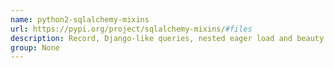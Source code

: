 ```yaml
---
name: python2-sqlalchemy-mixins
url: https://pypi.org/project/sqlalchemy-mixins/#files
description: Record, Django-like queries, nested eager load and beauty __repr__ for SQLAlchemy. URL : https://pypi.org/project/sqlalchemy-mixins/#files Groups : None
group: None
---
```

